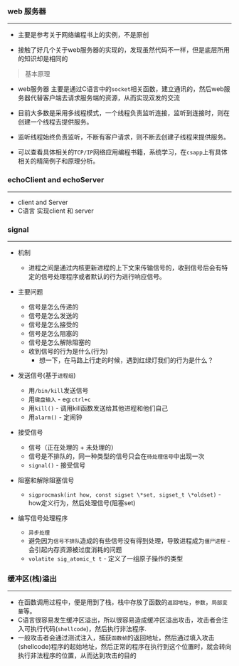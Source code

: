 ### web 服务器

*** 

* 主要是参考关于网络编程书上的实例，不是原创

* 接触了好几个关于web服务器的实现的，发现虽然代码不一样，但是底层所用的知识却是相同的

> 基本原理

*	web服务器 主要是通过C语言中的`socket`相关函数，建立通讯的，然后web服务器代替客户端去请求服务端的资源，从而实现双发的交流
*	目前大多数是采用多线程模式，一个线程负责监听连接，监听到连接时，则在创建一个线程去提供服务。
*	监听线程始终负责监听，不断有客户请求，则不断去创建子线程来提供服务。

*	可以查看具体相关的`TCP/IP`网络应用编程书籍，系统学习，在`csapp`上有具体相关的精简例子和原理分析。


### echoClient and echoServer

*** 

*	client and Server
*	C语言 实现client 和 server	


###	signal
***

*	机制
	*	进程之间是通过内核更新进程的上下文来传输信号的，收到信号后会有特定的信号处理程序或者默认的行为进行响应信号。
	
*	主要问题
	*	信号是怎么传递的
	*	信号是怎么发送的
	*	信号是怎么接受的
	*	信号是怎么阻塞的
	*	信号是怎么解除阻塞的
	*	收到信号的行为是什么(行为)	
		*	想一下，在马路上行走的时候，遇到红绿灯我们的行为是什么？



*	发送信号(基于`进程组`)
	*	用`/bin/kill`发送信号
	*	用`键盘输入` - eg:`ctrl+c`
	*	用`kill()` - 调用kill函数发送给其他进程和他们自己
	*	用`alarm()` - 定闹钟
	
*	接受信号
	*	信号（正在处理的 + 未处理的）
	*	信号是不排队的，同一种类型的信号只会在`待处理信号`中出现一次 
	*	`signal()` - 接受信号
*	阻塞和解除阻塞信号
	*	`sigprocmask(int how, const sigset \*set, sigset_t \*oldset)` - how定义行为，然后处理信号(阻塞set)

*	编写信号处理程序
	*	`异步处理`
	*	避免因为`信号不排队`造成的有些信号没有得到处理，导致进程成为`僵尸进程` - 会引起内存资源被过度消耗的问题
	*	`volatite sig_atomic_t t` - 定义了一组原子操作的类型 


### 缓冲区(栈)溢出
***

 
*	在函数调用过程中，便是用到了栈，栈中存放了函数的`返回地址`，`参数`，`局部变量`等。
*	C语言很容易发生缓冲区溢出，所以很容易造成缓冲区溢出攻击，攻击者会注入可执行代码(`shellcode`)，然后执行非法程序.
*	一般攻击者会通过测试注入，捕获`函数帧`的返回地址，然后通过填入攻击(shellcode)程序的起始地址，然后正常的程序在执行到这个位置时，就会转向执行非法程序的位置，从而达到攻击的目的
